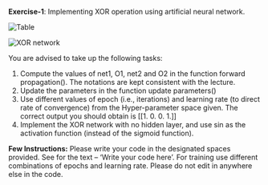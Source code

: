**Exercise-1**: Implementing XOR operation using artificial neural network.


![Table](https://github.com/snehaoram/International_Summer_Course_Exercise1_NLP/assets/103923649/f1e33f7d-1977-4c3f-91bd-c012f441be51)


![XOR network](https://github.com/snehaoram/International_Summer_Course_Exercise1_NLP/assets/103923649/eef91a53-ef9c-4e0d-88e3-0e86fb8c52f6)


You are advised to take up the following tasks:
 1. Compute the values of net1, O1, net2 and O2 in the function forward propagation(). The notations are kept consistent with the lecture.
 2. Update the parameters in the function update parameters()
 3. Use different values of epoch (i.e., iterations) and learning rate (to direct rate of convergence) from the Hyper-parameter space given. The correct output you should obtain is [[1. 0. 0. 1.]]
 4. Implement the XOR network with no hidden layer, and use sin as the activation function (instead of the sigmoid function).

**Few Instructions:**
Please write your code in the designated spaces provided. See for the text – ‘Write your code here’. For training use different combinations of epochs and learning rate. Please do not edit in anywhere else in the code.
